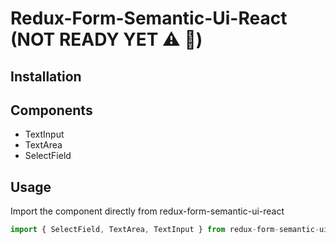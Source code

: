 # Redux-Form-Semantic-Ui-React (NOT READY YET ⚠️ 🚧)

## Installation

## Components

- TextInput
- TextArea
- SelectField

## Usage

Import the component directly from redux-form-semantic-ui-react

```js
import { SelectField, TextArea, TextInput } from redux-form-semantic-ui-react;
```
